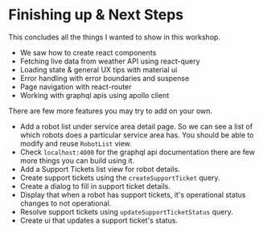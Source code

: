 # Finishing up & Next Steps

This concludes all the things I wanted to show in this workshop.

- We saw how to create react components
- Fetching live data from weather API using react-query
- Loading state & general UX tips with material ui
- Error handling with error boundaries and suspense
- Page navigation with react-router
- Working with graphql apis using apollo client

There are few more features you may try to add on your own.

- Add a robot list under service area detail page. So we can see a list of which robots does a particular service area has. You should be able to modify and reuse `RobotList` view.
- Check `localhost:4000` for the graphql api documentation there are few more things you can build using it.
- Add a Support Tickets list view for robot details.
- Create support tickets using the `createSupportTicket` query.
- Create a dialog to fill in support ticket details.
- Display that when a robot has support tickets, it's operational status changes to not operational.
- Resolve support tickets using `updateSupportTicketStatus` query. 
- Create ui that updates a support ticket's status.
